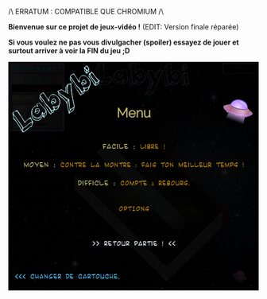 /\ ERRATUM : COMPATIBLE QUE CHROMIUM /\

__Bienvenue sur ce projet de jeux-vidéo !__ (EDIT: Version finale réparée)

__Si vous voulez ne pas vous divulgacher (spoiler) essayez de jouer et surtout arriver à voir la FIN du jeu ;D__

![Alt text](tools/labyMenuFin.png)
